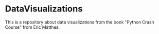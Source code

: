 # DataVisualizations
This is a repository about data visualizations from the book "Python Crash Course" from Eric Matthes.
